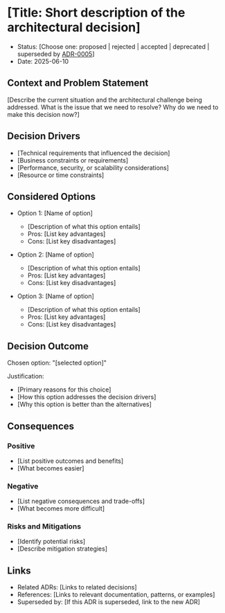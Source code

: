 # [Title: Short description of the architectural decision]

- Status: [Choose one: proposed | rejected | accepted | deprecated | superseded by [ADR-0005](0005-example.md)]
- Date: 2025-06-10

## Context and Problem Statement

[Describe the current situation and the architectural challenge being addressed. What is the issue that we need to resolve? Why do we need to make this decision now?]

## Decision Drivers

- [Technical requirements that influenced the decision]
- [Business constraints or requirements]
- [Performance, security, or scalability considerations]
- [Resource or time constraints]

## Considered Options

- Option 1: [Name of option]

  - [Description of what this option entails]
  - Pros: [List key advantages]
  - Cons: [List key disadvantages]

- Option 2: [Name of option]

  - [Description of what this option entails]
  - Pros: [List key advantages]
  - Cons: [List key disadvantages]

- Option 3: [Name of option]
  - [Description of what this option entails]
  - Pros: [List key advantages]
  - Cons: [List key disadvantages]

## Decision Outcome

Chosen option: "[selected option]"

Justification:

- [Primary reasons for this choice]
- [How this option addresses the decision drivers]
- [Why this option is better than the alternatives]

## Consequences

### Positive

- [List positive outcomes and benefits]
- [What becomes easier]

### Negative

- [List negative consequences and trade-offs]
- [What becomes more difficult]

### Risks and Mitigations

- [Identify potential risks]
- [Describe mitigation strategies]

## Links

- Related ADRs: [Links to related decisions]
- References: [Links to relevant documentation, patterns, or examples]
- Superseded by: [If this ADR is superseded, link to the new ADR]
